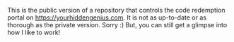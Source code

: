 This is the public version of a repository that controls the code redemption portal on https://yourhiddengenius.com.
It is not as up-to-date or as thorough as the private version. Sorry :)
But, you can still get a glimpse into how I like to work!
